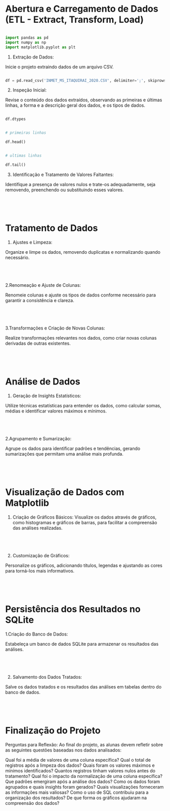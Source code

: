 # Abertura e Carregamento de Dados (ETL - Extract, Transform, Load)

```python

import pandas as pd
import numpy as np
import matplotlib.pyplot as plt

```

1. Extração de Dados:

Inicie o projeto extraindo dados de um arquivo CSV.

```python

df = pd.read_csv('INMET_MS_ITAQUIRAI_2020.CSV', delimiter=';', skiprows=8, encoding='latin1')

```

2. Inspeção Inicial:

Revise o conteúdo dos dados extraídos, observando as primeiras e últimas linhas, a forma e a descrição geral dos dados, e os tipos de dados.

```python

df.dtypes


```

```python

# primeiras linhas

df.head()

```

```python

# ultimas linhas

df.tail()


```


3. Identificação e Tratamento de Valores Faltantes:

Identifique a presença de valores nulos e trate-os adequadamente, seja removendo, preenchendo ou substituindo esses valores.

```python





```


# Tratamento de Dados
1. Ajustes e Limpeza:

Organize e limpe os dados, removendo duplicatas e normalizando quando necessário.

```python





```


2.Renomeação e Ajuste de Colunas:

Renomeie colunas e ajuste os tipos de dados conforme necessário para garantir a consistência e clareza.

```python





```


3.Transformações e Criação de Novas Colunas:

Realize transformações relevantes nos dados, como criar novas colunas derivadas de outras existentes.

```python





```

# Análise de Dados
1. Geração de Insights Estatísticos:

Utilize técnicas estatísticas para entender os dados, como calcular somas, médias e identificar valores máximos e mínimos.

```python





```



2.Agrupamento e Sumarização:

Agrupe os dados para identificar padrões e tendências, gerando sumarizações que permitam uma análise mais profunda.

```python





```

# Visualização de Dados com Matplotlib

1. Criação de Gráficos Básicos:
Visualize os dados através de gráficos, como histogramas e gráficos de barras, para facilitar a compreensão das análises realizadas.

```python





```

2. Customização de Gráficos:

Personalize os gráficos, adicionando títulos, legendas e ajustando as cores para torná-los mais informativos.

```python





```



# Persistência dos Resultados no SQLite

1.Criação do Banco de Dados:

Estabeleça um banco de dados SQLite para armazenar os resultados das análises.

```python





```


2. Salvamento dos Dados Tratados:

Salve os dados tratados e os resultados das análises em tabelas dentro do banco de dados.

```python





```



# Finalização do Projeto

Perguntas para Reflexão: Ao final do projeto, as alunas devem refletir sobre as seguintes questões baseadas nos dados analisados:

Qual foi a média de valores de uma coluna específica?
Qual o total de registros após a limpeza dos dados?
Quais foram os valores máximos e mínimos identificados?
Quantos registros tinham valores nulos antes do tratamento?
Qual foi o impacto da normalização de uma coluna específica?
Que padrões emergiram após a análise dos dados?
Como os dados foram agrupados e quais insights foram gerados?
Quais visualizações forneceram as informações mais valiosas?
Como o uso de SQL contribuiu para a organização dos resultados?
De que forma os gráficos ajudaram na compreensão dos dados?
